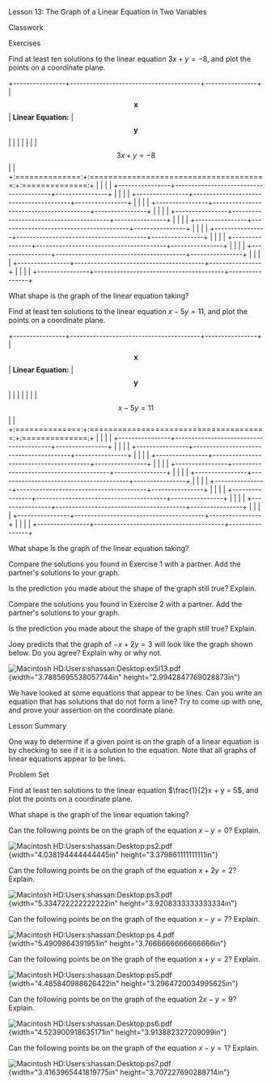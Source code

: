 Lesson 13: The Graph of a Linear Equation in Two Variables

Classwork

Exercises

Find at least ten solutions to the linear equation $3x + y = - 8$, and
plot the points on a coordinate plane.

+----------------+----------------------------------------+----------------+
| $$\mathbf{x}$$ | **Linear Equation:**                   | $$\mathbf{y}$$ |
|                |                                        |                |
|                | $$3x + y = - 8$$                       |                |
+:==============:+:======================================:+:==============:+
|                |                                        |                |
+----------------+----------------------------------------+----------------+
|                |                                        |                |
+----------------+----------------------------------------+----------------+
|                |                                        |                |
+----------------+----------------------------------------+----------------+
|                |                                        |                |
+----------------+----------------------------------------+----------------+
|                |                                        |                |
+----------------+----------------------------------------+----------------+
|                |                                        |                |
+----------------+----------------------------------------+----------------+
|                |                                        |                |
+----------------+----------------------------------------+----------------+
|                |                                        |                |
+----------------+----------------------------------------+----------------+
|                |                                        |                |
+----------------+----------------------------------------+----------------+
|                |                                        |                |
+----------------+----------------------------------------+----------------+

What shape is the graph of the linear equation taking?

Find at least ten solutions to the linear equation $x - 5y = 11$, and
plot the points on a coordinate plane.

+----------------+----------------------------------------+----------------+
| $$\mathbf{x}$$ | **Linear Equation:**                   | $$\mathbf{y}$$ |
|                |                                        |                |
|                | $$x - 5y = 11$$                        |                |
+:==============:+:======================================:+:==============:+
|                |                                        |                |
+----------------+----------------------------------------+----------------+
|                |                                        |                |
+----------------+----------------------------------------+----------------+
|                |                                        |                |
+----------------+----------------------------------------+----------------+
|                |                                        |                |
+----------------+----------------------------------------+----------------+
|                |                                        |                |
+----------------+----------------------------------------+----------------+
|                |                                        |                |
+----------------+----------------------------------------+----------------+
|                |                                        |                |
+----------------+----------------------------------------+----------------+
|                |                                        |                |
+----------------+----------------------------------------+----------------+
|                |                                        |                |
+----------------+----------------------------------------+----------------+
|                |                                        |                |
+----------------+----------------------------------------+----------------+

What shape is the graph of the linear equation taking?

Compare the solutions you found in Exercise 1 with a partner. Add the
partner's solutions to your graph.

Is the prediction you made about the shape of the graph still true?
Explain.

Compare the solutions you found in Exercise 2 with a partner. Add the
partner's solutions to your graph.

Is the prediction you made about the shape of the graph still true?
Explain.

Joey predicts that the graph of $- x + 2y = 3$ will look like the graph
shown below. Do you agree? Explain why or why not.

![Macintosh
HD:Users:shassan:Desktop:ex5l13.pdf](.\grade8lessonsmd\media/media/image1.emf){width="3.7885695538057744in"
height="2.9942847769028873in"}

We have looked at some equations that appear to be lines. Can you write
an equation that has solutions that do not form a line? Try to come up
with one, and prove your assertion on the coordinate plane.

Lesson Summary

One way to determine if a given point is on the graph of a linear
equation is by checking to see if it is a solution to the equation. Note
that all graphs of linear equations appear to be lines.

Problem Set

Find at least ten solutions to the linear equation
$\frac{1}{2}x + y = 5$, and plot the points on a coordinate plane.

What shape is the graph of the linear equation taking?

Can the following points be on the graph of the equation $x - y = 0$?
Explain.

![Macintosh
HD:Users:shassan:Desktop:ps2.pdf](.\grade8lessonsmd\media/media/image2.emf){width="4.038194444444445in"
height="3.379861111111111in"}

Can the following points be on the graph of the equation $x + 2y = 2$?
Explain.

![Macintosh
HD:Users:shassan:Desktop:ps3.pdf](.\grade8lessonsmd\media/media/image3.emf){width="5.334722222222222in"
height="3.9208333333333334in"}

Can the following points be on the graph of the equation $x - y = 7$?
Explain.

![Macintosh HD:Users:shassan:Desktop:ps
4.pdf](.\grade8lessonsmd\media/media/image4.emf){width="5.4909864391951in"
height="3.7666666666666666in"}

Can the following points be on the graph of the equation $x + y = 2$?
Explain.

![Macintosh
HD:Users:shassan:Desktop:ps5.pdf](.\grade8lessonsmd\media/media/image5.emf){width="4.485840988626422in"
height="3.2964720034995625in"}

Can the following points be on the graph of the equation $2x - y = 9$?
Explain.

![Macintosh
HD:Users:shassan:Desktop:ps6.pdf](.\grade8lessonsmd\media/media/image6.emf){width="4.523900918635171in"
height="3.913882327209099in"}

Can the following points be on the graph of the equation $x - y = 1$?
Explain.

![Macintosh
HD:Users:shassan:Desktop:ps7.pdf](.\grade8lessonsmd\media/media/image7.emf){width="3.4163965441819775in"
height="3.707227690288714in"}
